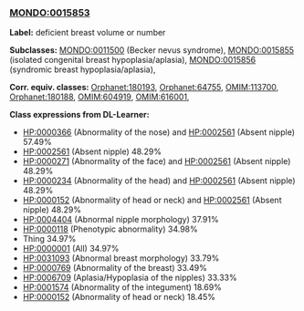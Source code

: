 
### [MONDO:0015853](http://purl.obolibrary.org/obo/MONDO_0015853)
**Label:** deficient breast volume or number

**Subclasses:** [MONDO:0011500](http://purl.obolibrary.org/obo/MONDO_0011500) (Becker nevus syndrome), [MONDO:0015855](http://purl.obolibrary.org/obo/MONDO_0015855) (isolated congenital breast hypoplasia/aplasia), [MONDO:0015856](http://purl.obolibrary.org/obo/MONDO_0015856) (syndromic breast hypoplasia/aplasia), 

**Corr. equiv. classes:** [Orphanet:180193](http://www.orpha.net/ORDO/Orphanet_180193), [Orphanet:64755](http://www.orpha.net/ORDO/Orphanet_64755), [OMIM:113700](http://purl.obolibrary.org/obo/OMIM_113700), [Orphanet:180188](http://www.orpha.net/ORDO/Orphanet_180188), [OMIM:604919](http://purl.obolibrary.org/obo/OMIM_604919), [OMIM:616001](http://purl.obolibrary.org/obo/OMIM_616001), 

**Class expressions from DL-Learner:**

- [HP:0000366](http://purl.obolibrary.org/obo/HP_0000366) (Abnormality of the nose) and [HP:0002561](http://purl.obolibrary.org/obo/HP_0002561) (Absent nipple) 57.49%
- [HP:0002561](http://purl.obolibrary.org/obo/HP_0002561) (Absent nipple) 48.29%
- [HP:0000271](http://purl.obolibrary.org/obo/HP_0000271) (Abnormality of the face) and [HP:0002561](http://purl.obolibrary.org/obo/HP_0002561) (Absent nipple) 48.29%
- [HP:0000234](http://purl.obolibrary.org/obo/HP_0000234) (Abnormality of the head) and [HP:0002561](http://purl.obolibrary.org/obo/HP_0002561) (Absent nipple) 48.29%
- [HP:0000152](http://purl.obolibrary.org/obo/HP_0000152) (Abnormality of head or neck) and [HP:0002561](http://purl.obolibrary.org/obo/HP_0002561) (Absent nipple) 48.29%
- [HP:0004404](http://purl.obolibrary.org/obo/HP_0004404) (Abnormal nipple morphology) 37.91%
- [HP:0000118](http://purl.obolibrary.org/obo/HP_0000118) (Phenotypic abnormality) 34.98%
- Thing 34.97%
- [HP:0000001](http://purl.obolibrary.org/obo/HP_0000001) (All) 34.97%
- [HP:0031093](http://purl.obolibrary.org/obo/HP_0031093) (Abnormal breast morphology) 33.79%
- [HP:0000769](http://purl.obolibrary.org/obo/HP_0000769) (Abnormality of the breast) 33.49%
- [HP:0006709](http://purl.obolibrary.org/obo/HP_0006709) (Aplasia/Hypoplasia of the nipples) 33.33%
- [HP:0001574](http://purl.obolibrary.org/obo/HP_0001574) (Abnormality of the integument) 18.69%
- [HP:0000152](http://purl.obolibrary.org/obo/HP_0000152) (Abnormality of head or neck) 18.45%


